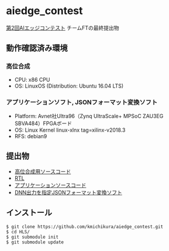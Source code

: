 # aiedge_contest
[第2回AIエッジコンテスト](https://signate.jp/competitions/191) チームFTの最終提出物

## 動作確認済み環境
### 高位合成
- CPU: x86 CPU
- OS: LinuxOS (Distribution: Ubuntu 16.04 LTS)
### アプリケーションソフト, JSONフォーマット変換ソフト
- Platform: Avnet社Ultra96（Zynq UltraScale+ MPSoC ZAU3EG SBVA484）FPGAボード
- OS: Linux Kernel linux-xlnx tag=xilinx-v2018.3
- RFS: debian9

## 提出物
- [高位合成用ソースコード](https://github.com/kmichikura/aiedge_contest/tree/master/HLS)
- [RTL](https://github.com/kmichikura/aiedge_contest/tree/master/RTL)
- [アプリケーションソースコード](https://github.com/kmichikura/aiedge_contest/tree/master/APP)
- [DNN出力を指定JSONフォーマット変換ソフト](https://github.com/kmichikura/aiedge_contest/tree/master/OTHER_APP)

## インストール
```
$ git clone https://github.com/kmichikura/aiedge_contest.git
$ cd HLS/
$ git submodule init
$ git submodule update
```
